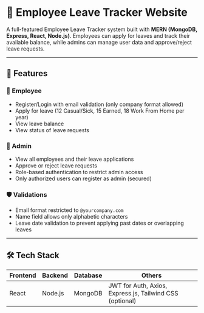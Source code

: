 # 🧾 Employee Leave Tracker Website

A full-featured Employee Leave Tracker system built with **MERN (MongoDB, Express, React, Node.js)**. Employees can apply for leaves and track their available balance, while admins can manage user data and approve/reject leave requests.

---

## 🚀 Features

### 👤 Employee
- Register/Login with email validation (only company format allowed)
- Apply for leave (12 Casual/Sick, 15 Earned, 18 Work From Home per year)
- View leave balance
- View status of leave requests

### 🔐 Admin
- View all employees and their leave applications
- Approve or reject leave requests
- Role-based authentication to restrict admin access
- Only authorized users can register as admin (secured)

### 🛡️ Validations
- Email format restricted to `@yourcompany.com`
- Name field allows only alphabetic characters
- Leave date validation to prevent applying past dates or overlapping leaves

---

## 🛠️ Tech Stack

| Frontend | Backend | Database | Others |
| ------- | ------- | -------- | ------ |
| React   | Node.js | MongoDB  | JWT for Auth, Axios, Express.js, Tailwind CSS (optional) |

